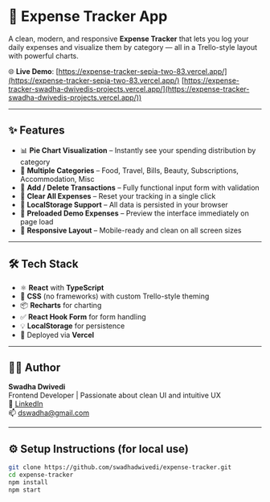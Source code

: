 # 💸 Expense Tracker App

A clean, modern, and responsive **Expense Tracker** that lets you log your daily expenses and visualize them by category — all in a Trello-style layout with powerful charts.

🌐 **Live Demo**: [https://expense-tracker-sepia-two-83.vercel.app/](https://expense-tracker-sepia-two-83.vercel.app/)
                  [https://expense-tracker-swadha-dwivedis-projects.vercel.app/](https://expense-tracker-swadha-dwivedis-projects.vercel.app/))


---

## ✨ Features

- 📊 **Pie Chart Visualization** – Instantly see your spending distribution by category
- 💼 **Multiple Categories** – Food, Travel, Bills, Beauty, Subscriptions, Accommodation, Misc
- 📝 **Add / Delete Transactions** – Fully functional input form with validation
- 🧹 **Clear All Expenses** – Reset your tracking in a single click
- 💾 **LocalStorage Support** – All data is persisted in your browser
- 🎯 **Preloaded Demo Expenses** – Preview the interface immediately on page load
- 📱 **Responsive Layout** – Mobile-ready and clean on all screen sizes

---

## 🛠 Tech Stack

- ⚛️ **React** with **TypeScript**
- 🎨 **CSS** (no frameworks) with custom Trello-style theming
- 📦 **Recharts** for charting
- ✅ **React Hook Form** for form handling
- 💡 **LocalStorage** for persistence
- 🚀 Deployed via **Vercel**

---

## 🧑‍💻 Author

**Swadha Dwivedi**  
Frontend Developer | Passionate about clean UI and intuitive UX  
🔗 [LinkedIn](https://www.linkedin.com/in/swadhadwivedi)  
📫 dswadha@gmail.com

---

## ⚙️ Setup Instructions (for local use)

```bash
git clone https://github.com/swadhadwivedi/expense-tracker.git
cd expense-tracker
npm install
npm start
